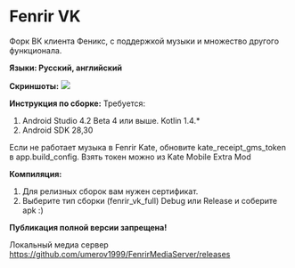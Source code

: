 # Fenrir VK
Форк ВК клиента Феникс, с поддержкой музыки и множество другого функционала.

<b>Языки: Русский, английский</b>

<b>Скриншоты:</b>
<img src="Screenshots.jpg"/>

<b>Инструкция по сборке:</b>
Требуется:
  1) Android Studio 4.2 Beta 4 или выше. Kotlin 1.4.*
  2) Android SDK 28,30
  
  Если не работает музыка в Fenrir Kate, обновите kate_receipt_gms_token в app.build_config.
  Взять токен можно из Kate Mobile Extra Mod
  
<b>Компиляция:</b>

  1) Для релизных сборок вам нужен сертификат.
  2) Выберите тип сборки (fenrir_vk_full) Debug или Release и соберите apk :)

<b>Публикация полной версии запрещена!</b>

Локальный медиа сервер https://github.com/umerov1999/FenrirMediaServer/releases
